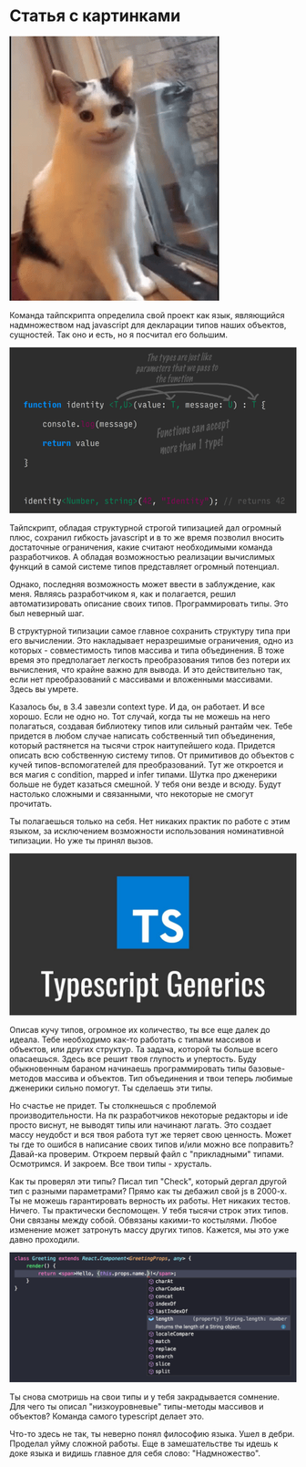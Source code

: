 # Статья с картинками

![img](./smiling-cat-creepy-cat.gif)

Команда тайпскрипта определила свой проект как язык, являющийся надмножеством над javascript для декларации типов наших объектов, сущностей. Так оно и есть, но я посчитал его большим.

![img](./1_v68QEnkC4qbsdcLOrBj47g.png)

Тайпскрипт, обладая структурной строгой типизацией дал огромный плюс, сохранил гибкость javascript и в то же время позволил вносить достаточные ограничения, какие считают необходимыми команда разработчиков.
А обладая возможностью реализации вычислимых функций в самой системе типов представляет огромный потенциал.

Однако, последняя возможность может ввести в заблуждение, как меня. Являясь разработчиком я, как и полагается, решил автоматизировать описание своих типов. Программировать типы.
Это был неверный шаг.

В структурной типизации самое главное сохранить структуру типа при его вычислении. Это накладывает неразрешимые ограничения, одно из которых - совместимость типов массива и типа объединения.
В тоже время это предполагает легкость преобразования типов без потери их вычисления, что крайне важно для вывода.
И  это действительно так, если нет преобразований с массивами и вложенными массивами. Здесь вы умрете.

Казалось бы, в 3.4 завезли context type. И да, он работает. И все хорошо. Если не одно но. Тот случай, когда ты не можешь на него полагаться, создавая библиотеку типов или сильный рантайм чек.
Тебе придется в любом случае написать собственный тип объединения, который растянется на тысячи строк наитупейшего кода.
Придется описать всю собственную систему типов. От примитивов до объектов с кучей типов-вспомогателей для преобразований.
Тут же откроется и вся магия с condition, mapped и infer типами. Шутка про дженерики больше не будет казаться смешной. У тебя они везде и всюду.
Будут настолько сложными и связанными, что некоторые не смогут прочитать.

Ты полагаешься только на себя. Нет никаких практик по работе с этим языком, за исключением возможности использования номинативной типизации.
Но уже ты принял вызов.

![img](./maxresdefault.jpg)

Описав кучу типов, огромное их количество, ты все еще далек до идеала. Тебе необходимо как-то работать с типами массивов и объектов, или других структур.
Та задача, которой ты больше всего опасаешься. Здесь все решит твоя глупость и упертость. Буду обыкновенным бараном начинаешь программировать типы базовые-методов массива и объектов.
Тип объединения и твои теперь любимые дженерики сильно помогут. Ты сделаешь эти типы.


Но счастье не придет. Ты столкнешься с проблемой производительности. На пк разработчиков некоторые редакторы и ide просто виснут, не выводят типы или начинают лагать. Это создает массу неудобст и вся твоя работа тут же теряет свою ценность.
Может ты где то ошибся в написание своих типов и/или можно все поправить?
Давай-ка проверим. Откроем первый файл с "прикладными" типами. Осмотримся. И закроем. Все твои типы - хрусталь.

Как ты проверял эти типы? Писал тип "Check", который дергал другой тип с разными параметрами? Прямо как ты дебажил свой js в 2000-х.
Ты не можешь гарантировать верность их работы. Нет никаких тестов. Ничего. Ты практически беспомощен. У тебя тысячи строк этих типов. Они связаны между собой. Обвязаны какими-то костылями. Любое изменение может затронуть массу других типов.
Кажется, мы это уже давно проходили.


![img](./typescript_generic_parameter_defaults_react-2x.rfxyz2u6bf.imm.png)

Ты снова смотришь на свои типы и у тебя закрадывается сомнение. Для чего ты описал "низкоуровневые" типы-методы массивов и объектов?
Команда самого typescript делает это.

Что-то здесь не так, ты неверно понял философию языка. Ушел в дебри. Проделал уйму сложной работы.
Еще в замешательстве ты идешь к доке языка и видишь главное для себя слово: "Надмножество".